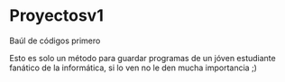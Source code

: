 # Proyectosv1
Baúl de códigos primero

Esto es solo un método para guardar programas de un jóven estudiante fanático de la informática, si lo ven no le den mucha importancia ;)
